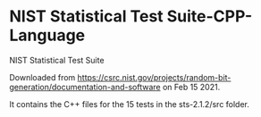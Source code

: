 # NIST Statistical Test Suite-CPP-Language
 
 NIST Statistical Test Suite 

Downloaded from https://csrc.nist.gov/projects/random-bit-generation/documentation-and-software on Feb 15 2021.

It contains the C++ files for the 15 tests in the sts-2.1.2/src folder.